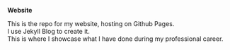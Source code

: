 **Website**  

This is the repo for my website, hosting on Github Pages.  
I use Jekyll Blog to create it.  
This is where I showcase what I have done during my professional career.  

